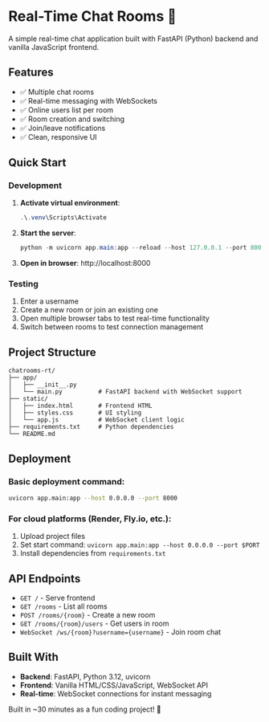 # Real-Time Chat Rooms 💬

A simple real-time chat application built with FastAPI (Python) backend and vanilla JavaScript frontend.

## Features

- ✅ Multiple chat rooms
- ✅ Real-time messaging with WebSockets
- ✅ Online users list per room
- ✅ Room creation and switching
- ✅ Join/leave notifications
- ✅ Clean, responsive UI

## Quick Start

### Development

1. **Activate virtual environment**:
   ```powershell
   .\.venv\Scripts\Activate
   ```

2. **Start the server**:
   ```powershell
   python -m uvicorn app.main:app --reload --host 127.0.0.1 --port 8000
   ```

3. **Open in browser**: http://localhost:8000

### Testing

1. Enter a username
2. Create a new room or join an existing one
3. Open multiple browser tabs to test real-time functionality
4. Switch between rooms to test connection management

## Project Structure

```
chatrooms-rt/
├── app/
│   ├── __init__.py
│   └── main.py          # FastAPI backend with WebSocket support
├── static/
│   ├── index.html       # Frontend HTML
│   ├── styles.css       # UI styling
│   └── app.js           # WebSocket client logic
├── requirements.txt     # Python dependencies
└── README.md
```

## Deployment

### Basic deployment command:
```bash
uvicorn app.main:app --host 0.0.0.0 --port 8000
```

### For cloud platforms (Render, Fly.io, etc.):
1. Upload project files
2. Set start command: `uvicorn app.main:app --host 0.0.0.0 --port $PORT`
3. Install dependencies from `requirements.txt`

## API Endpoints

- `GET /` - Serve frontend
- `GET /rooms` - List all rooms
- `POST /rooms/{room}` - Create a new room
- `GET /rooms/{room}/users` - Get users in room
- `WebSocket /ws/{room}?username={username}` - Join room chat

## Built With

- **Backend**: FastAPI, Python 3.12, uvicorn
- **Frontend**: Vanilla HTML/CSS/JavaScript, WebSocket API
- **Real-time**: WebSocket connections for instant messaging

Built in ~30 minutes as a fun coding project! 🚀
